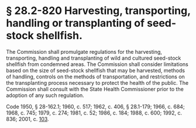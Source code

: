 # § 28.2-820 Harvesting, transporting, handling or transplanting of seed-stock shellfish.

<p>The Commission shall promulgate regulations for the harvesting, transporting, handling and transplanting of wild and cultured seed-stock shellfish from condemned areas. The Commission shall consider limitations based on the size of seed-stock shellfish that may be harvested, methods of handling, controls on the methods of transportation, and restrictions on the transplanting process necessary to protect the health of the public. The Commission shall consult with the State Health Commissioner prior to the adoption of any such regulation.</p><p>Code 1950, § 28-162.1; 1960, c. 517; 1962, c. 406, § 28.1-179; 1966, c. 684; 1968, c. 745; 1979, c. 274; 1981, c. 52; 1986, c. 184; 1988, c. 600; 1992, c. 836; 2001, c. <a href='http://lis.virginia.gov/cgi-bin/legp604.exe?011+ful+CHAP0103'>103</a>.</p>